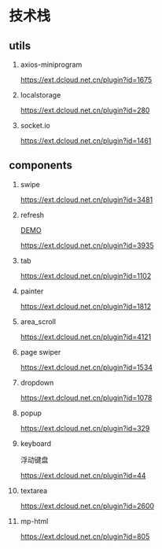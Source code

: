 # 技术栈

## utils
1. axios-miniprogram 

   https://ext.dcloud.net.cn/plugin?id=1675

2. localstorage

   https://ext.dcloud.net.cn/plugin?id=280

3. socket.io

   https://ext.dcloud.net.cn/plugin?id=1461

## components
1. swipe

    https://ext.dcloud.net.cn/plugin?id=3481

2. refresh

    [DEMO](http://www.zxlee.cn/github/uni-z-paging/demo/index.html#/)

    https://ext.dcloud.net.cn/plugin?id=3935

3. tab

    https://ext.dcloud.net.cn/plugin?id=1102
	
4. painter

	https://ext.dcloud.net.cn/plugin?id=1812
	
5. area_scroll

	https://ext.dcloud.net.cn/plugin?id=4121
	
6. page swiper

	https://ext.dcloud.net.cn/plugin?id=1534
	
7. dropdown

    https://ext.dcloud.net.cn/plugin?id=1078		
 
8. popup

   https://ext.dcloud.net.cn/plugin?id=329

9. keyboard

	浮动键盘

	https://ext.dcloud.net.cn/plugin?id=44
	
10. textarea

	https://ext.dcloud.net.cn/plugin?id=2600

11. mp-html

    https://ext.dcloud.net.cn/plugin?id=805